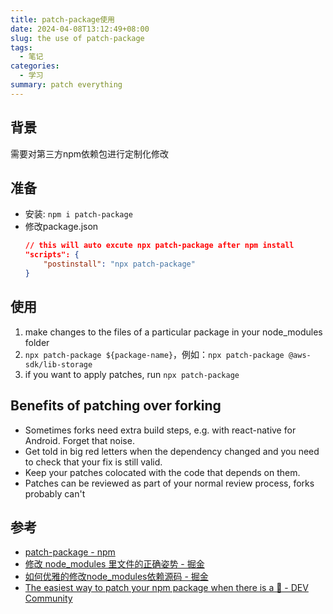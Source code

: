 ```yaml
---
title: patch-package使用
date: 2024-04-08T13:12:49+08:00
slug: the use of patch-package
tags:
  - 笔记
categories:
  - 学习
summary: patch everything
---
```


## 背景
需要对第三方npm依赖包进行定制化修改

## 准备
- 安装: `npm i patch-package`
- 修改package.json
    ```json
    // this will auto excute npx patch-package after npm install
    "scripts": {
        "postinstall": "npx patch-package"
    }
    ```

## 使用
1.  make changes to the files of a particular package in your node_modules folder
2.  `npx patch-package ${package-name}`，例如：`npx patch-package @aws-sdk/lib-storage`
3.  if you want to apply patches, run `npx patch-package`

## Benefits of patching over forking
- Sometimes forks need extra build steps, e.g. with react-native for Android. Forget that noise.
- Get told in big red letters when the dependency changed and you need to check that your fix is still valid.
- Keep your patches colocated with the code that depends on them.
- Patches can be reviewed as part of your normal review process, forks probably can't

## 参考
- [patch-package - npm](https://www.npmjs.com/package/patch-package)
- [修改 node_modules 里文件的正确姿势 - 掘金](https://juejin.cn/post/6949906434997878791)
- [如何优雅的修改node_modules依赖源码 - 掘金](https://juejin.cn/post/7094556624387309582?from=search-suggest)
- [The easiest way to patch your npm package when there is a 🐛 - DEV Community](https://dev.to/zhnedyalkow/the-easiest-way-to-patch-your-npm-package-4ece)
